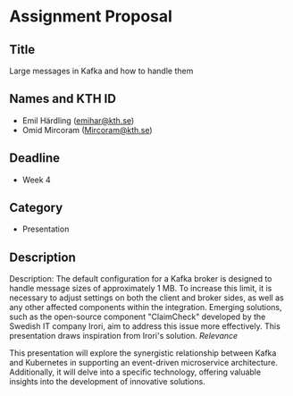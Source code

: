 # Assignment Proposal

## Title

Large messages in Kafka and how to handle them

## Names and KTH ID

  - Emil Härdling (emihar@kth.se)
  - Omid Mircoram (Mircoram@kth.se)

## Deadline

- Week 4

## Category

- Presentation

## Description

Description:
The default configuration for a Kafka broker is designed to handle message sizes of approximately 1 MB. To increase this limit, it is necessary to adjust settings on both the client and broker sides, as well as any other affected components within the integration. Emerging solutions, such as the open-source component "ClaimCheck" developed by the Swedish IT company Irori, aim to address this issue more effectively. This presentation draws inspiration from Irori's solution.
*Relevance*

This presentation will explore the synergistic relationship between Kafka and Kubernetes in supporting an event-driven microservice architecture. Additionally, it will delve into a specific technology, offering valuable insights into the development of innovative solutions.
